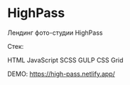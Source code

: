 # HighPass
Лендинг фото-студии HighPass<br/>

Стек:

HTML
JavaScript
SCSS
GULP
CSS Grid

DEMO: https://high-pass.netlify.app/

